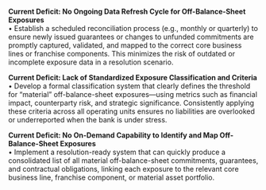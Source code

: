 **Current Deficit: No Ongoing Data Refresh Cycle for Off-Balance-Sheet Exposures**  
• Establish a scheduled reconciliation process (e.g., monthly or quarterly) to ensure newly issued guarantees or changes to unfunded commitments are promptly captured, validated, and mapped to the correct core business lines or franchise components. This minimizes the risk of outdated or incomplete exposure data in a resolution scenario.  

**Current Deficit: Lack of Standardized Exposure Classification and Criteria**  
• Develop a formal classification system that clearly defines the threshold for “material” off-balance-sheet exposures—using metrics such as financial impact, counterparty risk, and strategic significance. Consistently applying these criteria across all operating units ensures no liabilities are overlooked or underreported when the bank is under stress.  

**Current Deficit: No On-Demand Capability to Identify and Map Off-Balance-Sheet Exposures**  
• Implement a resolution-ready system that can quickly produce a consolidated list of all material off-balance-sheet commitments, guarantees, and contractual obligations, linking each exposure to the relevant core business line, franchise component, or material asset portfolio.
